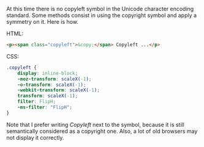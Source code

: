 <!-- 
.. title: Copyleft symbol
.. slug: copyleft-symbol
.. date: 08/13/2013 00:00:00 AM UTC+02:00
.. tags: web, html, css
.. link: 
.. description: 
.. type: text
-->

At this time there is no copyleft symbol in the Unicode character encoding standard. Some methods consist in using the copyright symbol and apply a symmetry on it. Here is how.

HTML:

```html
<p><span class="copyleft">&copy;</span> Copyleft ...</p>
```

CSS:

```css
.copyleft {
    display: inline-block;
    -moz-transform: scaleX(-1);
    -o-transform: scaleX(-1);
    -webkit-transform: scaleX(-1);
    transform: scaleX(-1);
    filter: FlipH;
    -ms-filter: "FlipH";
}
```

Note that I prefer writing *Copyleft* next to the symbol, because it is still semantically considered as a copyright one. Also, a lot of old browsers may not display it correctly.
